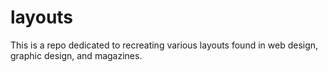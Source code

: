 # layouts
This is a repo dedicated to recreating various layouts found in web design, graphic design, and magazines. 
